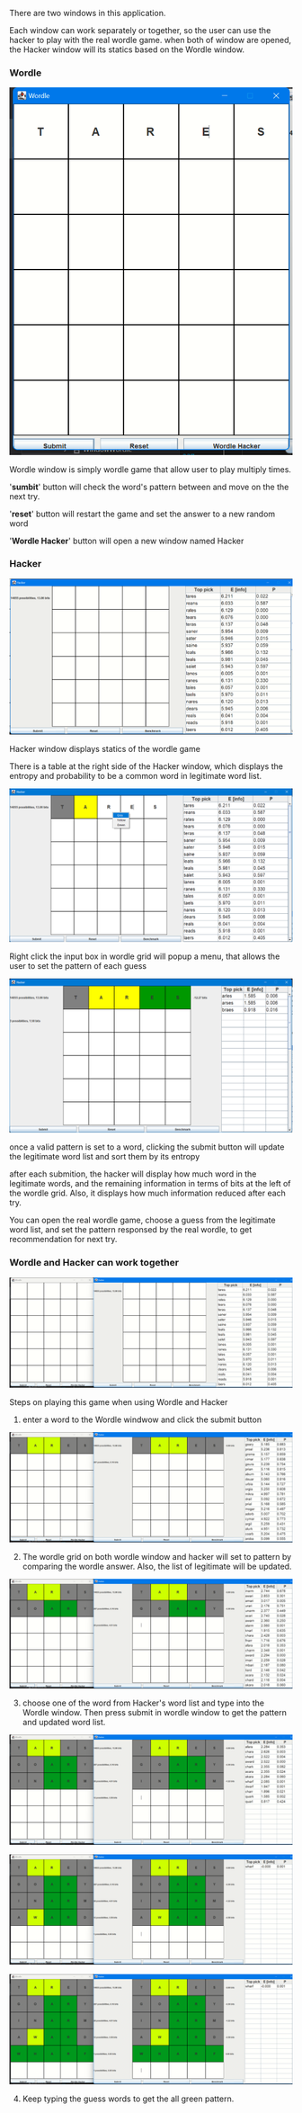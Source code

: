 There are two windows in this application. 

Each window can work separately or together, so the user can use the hacker to play with the real wordle game. when both of window are opened, the Hacker window will its statics based on the Wordle window.


### Wordle

![Alt text](./img/Screenshot_7.png)

Wordle window is simply wordle game that allow user to play multiply times.

'**sumbit**' button will check the word's pattern between and move on the the next try.

'**reset**' button will restart the game and set the answer to a new random word

'**Wordle Hacker**' button will open a new window named Hacker


### Hacker

![Alt text](./img/Screenshot_8.png)

Hacker window displays statics of the wordle game

There is a table at the right side of the Hacker window, which displays the entropy and probability to be a common word in legitimate word list.

![Alt text](./img/Screenshot_9.png)

Right click the input box in wordle grid will popup a menu, that allows the user to set the pattern of each guess

![Alt text](./img/Screenshot_10.png)

once a valid pattern is set to a word, clicking the submit button will update the legitimate word list and sort them by its entropy

after each submition, the hacker will display how much word in the legitimate words, and the remaining information in terms of bits at the left of the wordle grid. Also, it displays how much information reduced after each try.

You can open the real wordle game, choose a guess from the legitimate word list, and set the pattern responsed by the real wordle, to get recommendation for next try.

### Wordle and Hacker can work together

![Alt text](./img/steps/step_0.png)

Steps on playing this game when using Wordle and Hacker

1. enter a word to the Wordle windwow and click the submit button

![Alt text](./img/steps/step_1.png)

2. The wordle grid on both wordle window and hacker will set to pattern by comparing the wordle answer. Also, the list of legitimate will be updated. 

![Alt text](./img/steps/step_2.png)

3. choose one of the word from Hacker's word list and type into the Wordle window. Then press submit in wordle window to get the pattern and updated word list.

![Alt text](./img/steps/step_3.png)

![Alt text](./img/steps/step_4.png)

![Alt text](./img/steps/step_5.png)

4. Keep typing the guess words to get the all green pattern.